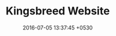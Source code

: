 ---
layout: post
title:  "Kingsbreed Website"
date:   2016-07-05 13:37:45 +0530
categories: 
thumbnail: Kingsbreed-full.jpg
weburl: http://www.kingsbreed.org/
description: <strong><br><br>Languages and Frameworks</strong> - HTML, CSS, Bootstrap, JQUERY.<br><br><strong>Tools Used</strong> - WORDPRESS:CMS, PHOTOSHOP, ILLUSTRATOR, SUBLIME TEXT.
---